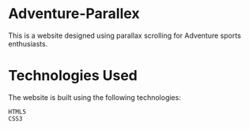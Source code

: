 # Adventure-Parallex
This is a website designed using parallax scrolling for Adventure sports enthusiasts.

# Technologies Used
The website is built using the following technologies:

    HTML5
    CSS3
